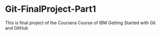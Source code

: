 # Git-FinalProject-Part1
This is final project of the Coursera Course of IBM Getting Started with Git and GitHub
